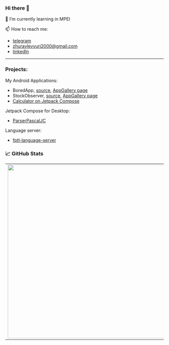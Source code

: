 ### Hi there 👋
🌱 I’m currently learning in MPEI

📫 How to reach me:
* [telegram](https://t.me/Yuri_Zhuravlev)
* zhuravlevyuri2000@gmail.com
* [linkedIn](https://www.linkedin.com/in/%D1%8E%D1%80%D0%B8%D0%B9-%D0%B6%D1%83%D1%80%D0%B0%D0%B2%D0%BB%D0%B5%D0%B2-b78427185/)

---
### Projects:
My Android Applications:
* BoredApp, [source](https://github.com/YuriZhuravlev/BoredApp), [AppGallery page](https://appgallery.huawei.com/#/app/C103760887)
* StockObserver, [source](https://github.com/YuriZhuravlev/StockObserverApp), [AppGallery page](https://appgallery.huawei.com/#/app/C103965313)
* [Calculator on Jetpack Compose](https://github.com/YuriZhuravlev/Calculator)

Jetpack Compose for Desktop:
* [ParserPascalJC](https://github.com/YuriZhuravlev/ParserPascalJC)

Language server:
* [fptl-language-server](https://gitlab.com/appmat/language-tool-lab/fptl/fptl-language-server)

<!--
**YuriZhuravlev/YuriZhuravlev** is a ✨ _special_ ✨ repository because its `README.md` (this file) appears on your GitHub profile.

Here are some ideas to get you started:

- 🔭 I’m currently working on ...
- 🌱 I’m currently learning ...
- 👯 I’m looking to collaborate on ...
- 🤔 I’m looking for help with ...
- 💬 Ask me about ...
- 📫 How to reach me: ...
- 😄 Pronouns: ...
- ⚡ Fun fact: ...
-->

### 📈 GitHub Stats
<p align="center">
  <table>
  <tr>
      <td><img width="550px" align="left" src="https://github-readme-stats.vercel.app/api?username=YuriZhuravlev&hide_border=true&count_private=false&layout=compact&hide_title=true&show_icons=true&theme=dark&icon_color=5194f0&bg_color=0d1117" /></td>
      <td><img width="550px" src="https://github-readme-stats.vercel.app/api/top-langs/?username=YuriZhuravlev&hide=html&layout=compact&hide_border=true&hide_title=true&theme=dark&icon_color=5194f0&bg_color=0d1117&langs_count=5" /></td>
  </tr>   
</table>
</p>
